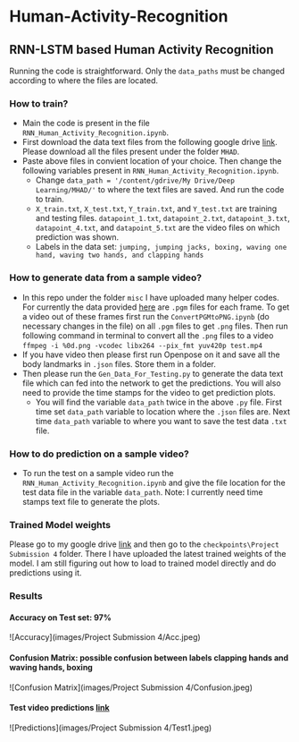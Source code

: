 # Human-Activity-Recognition
## RNN-LSTM based Human Activity Recognition 

Running the code is straightforward. Only the `data_paths` must be changed according to where the files are located. 
### How to train?
- Main the code is present in the file `RNN_Human_Activity_Recognition.ipynb`.
- First download the data text files from the following google drive [link](https://drive.google.com/open?id=192z92yZSQwaWbhjAHMumah09bmry6saH). Please download all the files present under the folder `MHAD`.
- Paste above files in convient location of your choice. Then change the following variables present in `RNN_Human_Activity_Recognition.ipynb`.
  - Change `data_path = '/content/gdrive/My Drive/Deep Learning/MHAD/'` to where the text files are saved. And run the code to train. 
  - `X_train.txt`, `X_test.txt`, `Y_train.txt`, and `Y_test.txt` are training and testing files. `datapoint_1.txt`, `datapoint_2.txt`, `datapoint_3.txt`, `datapoint_4.txt`, and `datapoint_5.txt` are the video files on which prediction was shown. 
  - Labels in the data set: `jumping, jumping jacks, boxing, waving one hand, waving two hands, and clapping hands`
### How to generate data from a sample video?
- In this repo under the folder `misc` I have uploaded many helper codes. For currently the data provided [here](https://tele-immersion.citris-uc.org/berkeley_mhad) are `.pgm` files for each frame. To get a video out of these frames first run the `ConvertPGMtoPNG.ipynb` (do necessary changes in the file) on all `.pgm` files to get `.png` files. Then run following command in terminal to convert all the `.png` files to a video `ffmpeg -i %0d.png -vcodec libx264 --pix_fmt yuv420p test.mp4`
- If you have video then please first run Openpose on it and save all the body landmarks in `.json` files. Store them in a folder.
- Then please run the `Gen_Data_For_Testing.py` to generate the data text file which can fed into the network to get the predictions. You will also need to provide the time stamps for the video to get prediction plots.
  - You will find the variable `data_path` twice in the above `.py` file. First time set `data_path` variable to location where the `.json` files are. Next time `data_path` variable to where you want to save the test data `.txt` file.
### How to do prediction on a sample video?
- To run the test on a sample video run the `RNN_Human_Activity_Recognition.ipynb` and give the file location for the test data file in the variable `data_path`. Note: I currently need time stamps text file to generate the plots. 
### Trained Model weights
Please go to my google drive [link](https://drive.google.com/open?id=192z92yZSQwaWbhjAHMumah09bmry6saH) and then go to the `checkpoints\Project Submission 4` folder. There I have uploaded the latest trained weights of the model. I am still figuring out how to load to trained model directly and do predictions using it. 
### Results
#### Accuracy on Test set: 97%
![Accuracy](images/Project Submission 4/Acc.jpeg)
#### Confusion Matrix: possible confusion between labels clapping hands and waving hands, boxing
![Confusion Matrix](images/Project Submission 4/Confusion.jpeg)
#### Test video predictions [link](https://youtu.be/G_8_L7a7mLI)
![Predictions](images/Project Submission 4/Test1.jpeg)
